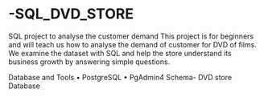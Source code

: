# -SQL_DVD_STORE
SQL project to analyse the customer demand
This project is for beginners and will teach us how to analyse the demand of customer for DVD of films. We examine the dataset with SQL and help the store understand its business growth by answering simple questions.

Database and Tools
•	PostgreSQL
•	PgAdmin4
Schema- DVD store Database
													 




